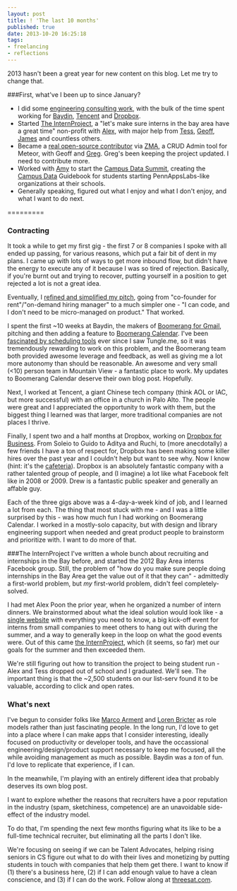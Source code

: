 ```yaml
---
layout: post
title: ! 'The last 10 months'
published: true
date: 2013-10-20 16:25:18
tags:
- freelancing
- reflections
---
```


2013 hasn't been a great year for new content on this blog. Let me try to change that.

###First, what've I been up to since January?

- I did some [engineering consulting work](http://calldownmule.com), with the bulk of the time spent working for [Baydin](http://baydin.com), [Tencent](http://tencent.com) and [Dropbox](http://dropbox.com).
- Started [The InternProject](http://theinternproject.com), a "let's make sure interns in the bay area have a great time" non-profit with [Alex](https://twitter.com/theAlexPoon), with major help from [Tess](http://tessrinearson.com/), [Geoff](http://yef.im), [James](https://twitter.com/jofeuereisen) and countless others.
- Became a [real open-source contributor](https://github.com/gterrono/meteor-admin-ui) via [ZMA](https://atmosphere.meteor.com/package/z-mongo-admin), a CRUD Admin tool for Meteor, with Geoff and [Greg](https://github.com/gterrono). Greg's been keeping the project updated. I need to contribute more.
- Worked with [Amy](https://twitter.com/amyquispe) to start the [Campus Data Summit](http://campusdatasummit.com), creating the [Campus Data](http://campusdata.org) Guidebook for students starting PennAppsLabs-like organizations at their schools.
- Generally speaking, figured out what I enjoy and what I don't enjoy, and what I want to do next.

=========

### Contracting

It took a while to get my first gig - the first 7 or 8 companies I spoke with all ended up passing, for various reasons, which put a fair bit of dent in my plans. I came up with lots of ways to get more inbound flow, but didn't have the energy to execute any of it because I was so tired of rejection. Basically, if you're burnt out and trying to recover, putting yourself in a position to get rejected a lot is not a great idea.

Eventually, I [refined and simplified my pitch](http://calldownmule.com), going from "co-founder for rent"/"on-demand hiring manager" to a much simpler one - "I can code, and I don't need to be micro-managed on product."  That worked.

I spent the first ~10 weeks at Baydin, the makers of [Boomerang for Gmail](http://boomerangforgmail.com), pitching and then adding a feature to [Boomerang Calendar](http://thenextweb.com/apps/2013/09/19/no-more-to-and-fro-boomerang-calendar-plugin-now-lets-you-schedule-meetings-within-a-single-email/). I've been [fascinated by scheduling tools](http://alexeymk.com/too-cool-for-tungleme/) ever since I saw Tungle.me, so it was tremendously rewarding to work on this problem, and the Boomerang team both provided awesome leverage and feedback, as well as giving me a lot more autonomy than should be reasonable. An awesome and very small (<10) person team in Mountain View - a fantastic place to work. My updates to Boomerang Calendar deserve their own blog post. Hopefully.

Next, I worked at Tencent, a giant Chinese tech company (think AOL or IAC, but more successful) with an office in a church in Palo Alto.  The people were great and I appreciated the opportunity to work with them, but the biggest thing I learned was that larger, more traditional companies are not places I thrive.

Finally, I spent two and a half months at Dropbox, working on [Dropbox for Business](http://dropbox.com/business). From Soleio to Guido to Aditya and Ruchi, to (more anecdotally) a few friends I have a ton of respect for, Dropbox has been making some killer hires over the past year and I couldn't help but want to see why. Now I know (hint: it's the [cafeteria](http://www.yelp.com/biz/tuck-shop-san-francisco#hrid:Gt4mhrYlre763rv1CMXpDA)). Dropbox is an absolutely fantastic company with a rather talented group of people, and (I imagine) a lot like what Facebook felt like in 2008 or 2009. Drew is a fantastic public speaker and generally an affable guy.

Each of the three gigs above was a 4-day-a-week kind of job, and I learned a lot from each. The thing that most stuck with me - and I was a little surprised by this - was how much fun I had working on Boomerang Calendar. I worked in a mostly-solo capacity, but with design and library engineering support when needed and great product people to brainstorm and prioritize with. I want to do more of that.

###The InternProject
I've written a whole bunch about recruiting and internships in the Bay before, and started the 2012 Bay Area interns Facebook group. Still, the problem of "how do you make sure people doing internships in the Bay Area get the value out of it that they can" - admittedly a first-world problem, but *my* first-world problem, didn't feel completely-solved.

I had met Alex Poon the prior year, when he organized a number of intern dinners. We brainstormed about what the ideal solution would look like - a [single website](http://theinternproject.com) with everything you need to know, a big kick-off event for interns from small companies to meet others to hang out with during the summer, and a way to generally keep in the loop on what the good events were. Out of this came [the InternProject](http://theinternproject.com), which (it seems, so far) met our goals for the summer and then exceeded them.

We're still figuring out how to transition the project to being student run - Alex and Tess dropped out of school and I graduated. We'll see.  The important thing is that the ~2,500 students on our list-serv found it to be valuable, according to click and open rates.

### What's next
I've begun to consider folks like [Marco Arment](http://marco.org) and [Loren Bricter](https://twitter.com/lorenb) as role models rather than just fascinating people. In the long run, I'd love to get into a place where I can make apps that I consider interesting, ideally focused on productivity or developer tools, and have the occassional engineering/design/product support necessary to keep me focused, all the while avoiding management as much as possible. Baydin was a *ton* of fun. I'd love to replicate that experience, if I can.

In the meanwhile, I'm playing with an entirely different idea that probably deserves its own blog post.

I want to explore whether the reasons that recruiters have a poor reputation in the industry (spam, sketchiness, competence) are an unavoidable side-effect of the industry model.

To do that, I'm spending the next few months figuring what its like to be a full-time technical recruiter, but eliminating all the parts I don't like.

We're focusing on seeing if we can be Talent Advocates, helping rising seniors in CS figure out what to do with their lives and monetizing by putting students in touch with companies that help them get there. I want to know if (1) there's a business here, (2) if I can add enough value to have a clean conscience, and (3) if I can do the work. Follow along at [threesat.com](http://threesat.com).
